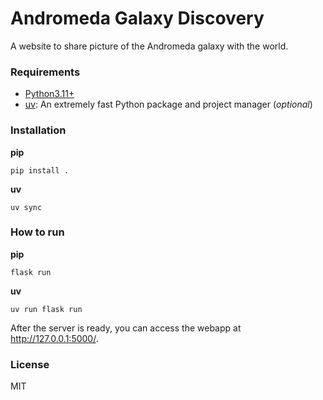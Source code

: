 # Andromeda Galaxy Discovery

A website to share picture of the Andromeda galaxy with the world.

### Requirements

- [Python3.11+](https://www.python.org/)
- [uv](https://docs.astral.sh/uv/getting-started/installation/): An extremely fast Python package and project manager (*optional*)

### Installation

**pip**

```
pip install .
```

**uv**

```
uv sync
```

### How to run

**pip**

```
flask run 
```

**uv**

```
uv run flask run
```

After the server is ready, you can access the webapp at http://127.0.0.1:5000/.

### License

MIT
